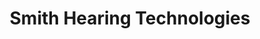 ---
title: "Smith Hearing Technologies"
url: /springfield/smith-hearing-technologies/
shop: Hörgeräte
---